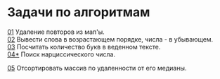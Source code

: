 <H1>Задачи по алгоритмам</H1>


[01](https://github.com/self-harm/java-practice/blob/main/Algorithms/DeleteDuplicates.java) Удаление повторов из мап'ы.
<br>
[02](https://github.com/self-harm/java-practice/blob/main/Algorithms/StringsAndNumbers.java) Вывести слова в возрастающем порядке, числа - в убывающем.
<br>
[03](https://github.com/self-harm/java-practice/blob/main/Algorithms/NumberOfLetters.java) Посчитать количество букв в веденном тексте.
<br>
[04*](https://github.com/self-harm/java-practice/blob/main/Algorithms/NarcissisticNumber.java) Поиск нарциссического числа.

[05](https://github.com/self-harm/java-practice/blob/main/Algorithms/MediumNumber.java) Отсортировать массив по удаленности от его медианы.
